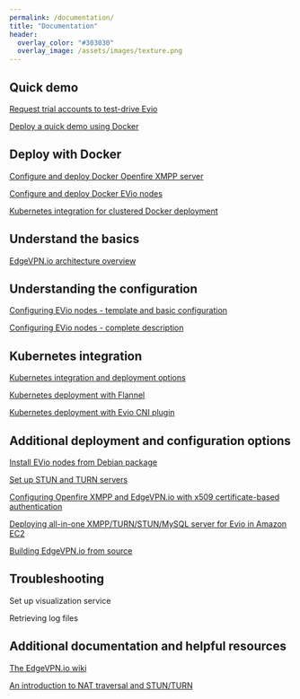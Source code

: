 ```yaml
---
permalink: /documentation/
title: "Documentation"
header:
  overlay_color: "#303030"
  overlay_image: /assets/images/texture.png
---
```


## <i class="fab fa-docker"></i> Quick demo

[Request trial accounts to test-drive Evio](/trial)

[Deploy a quick demo using Docker](/edgevpninabox)

## <i class="fab fa-docker"></i> Deploy with Docker

[Configure and deploy Docker Openfire XMPP server](/openfiredocker)

[Configure and deploy Docker EVio nodes](/dockeredgevpn)

[Kubernetes integration for clustered Docker deployment](/cniplugin)

## <i class="fas fa-lightbulb"></i> Understand the basics

[EdgeVPN.io architecture overview](/architecture)

## <i class="fas fa-cog"></i> Understanding the configuration

[Configuring EVio nodes - template and basic configuration](/configbasics) 

[Configuring EVio nodes - complete description](/configfile)

## <i class="fas fa-cogs"></i> Kubernetes integration

[Kubernetes integration and deployment options](/kubernetes)

[Kubernetes deployment with Flannel](/flannel)

[Kubernetes deployment with Evio CNI plugin](/cniplugin)

## <i class="fas fa-cogs"></i> Additional deployment and configuration options 

[Install EVio nodes from Debian package](/install)

[Set up STUN and TURN servers](/stunturn)

[Configuring Openfire XMPP and EdgeVPN.io with x509 certificate-based authentication](/openfireconfig)

[Deploying all-in-one XMPP/TURN/STUN/MySQL server for Evio in Amazon EC2](https://github.com/EdgeVPNio/edgevpnio.github.io/wiki/Deploying-all-in-one-XMPP-STUN-TURN-server-with-containers)

[Building EdgeVPN.io from source](/build)

## <i class="fas fa-tools"></i> Troubleshooting

Set up visualization service

Retrieving log files

## <i class="fas fa-book"></i> Additional documentation and helpful resources

[The EdgeVPN.io wiki](https://github.com/EdgeVPN/edgevpn.github.io/wiki)

[An introduction to NAT traversal and STUN/TURN](https://temasys.io/webrtc-ice-sorcery/)
